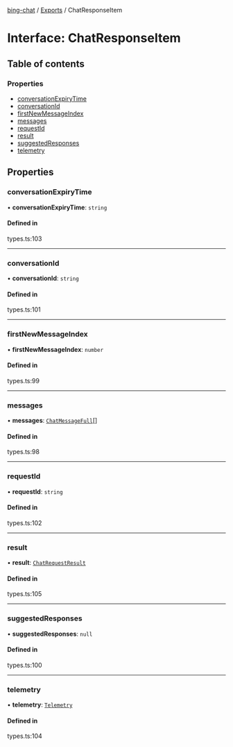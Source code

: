 [bing-chat](../readme.md) / [Exports](../modules.md) / ChatResponseItem

# Interface: ChatResponseItem

## Table of contents

### Properties

- [conversationExpiryTime](ChatResponseItem.md#conversationexpirytime)
- [conversationId](ChatResponseItem.md#conversationid)
- [firstNewMessageIndex](ChatResponseItem.md#firstnewmessageindex)
- [messages](ChatResponseItem.md#messages)
- [requestId](ChatResponseItem.md#requestid)
- [result](ChatResponseItem.md#result)
- [suggestedResponses](ChatResponseItem.md#suggestedresponses)
- [telemetry](ChatResponseItem.md#telemetry)

## Properties

### conversationExpiryTime

• **conversationExpiryTime**: `string`

#### Defined in

types.ts:103

___

### conversationId

• **conversationId**: `string`

#### Defined in

types.ts:101

___

### firstNewMessageIndex

• **firstNewMessageIndex**: `number`

#### Defined in

types.ts:99

___

### messages

• **messages**: [`ChatMessageFull`](ChatMessageFull.md)[]

#### Defined in

types.ts:98

___

### requestId

• **requestId**: `string`

#### Defined in

types.ts:102

___

### result

• **result**: [`ChatRequestResult`](ChatRequestResult.md)

#### Defined in

types.ts:105

___

### suggestedResponses

• **suggestedResponses**: ``null``

#### Defined in

types.ts:100

___

### telemetry

• **telemetry**: [`Telemetry`](Telemetry.md)

#### Defined in

types.ts:104
